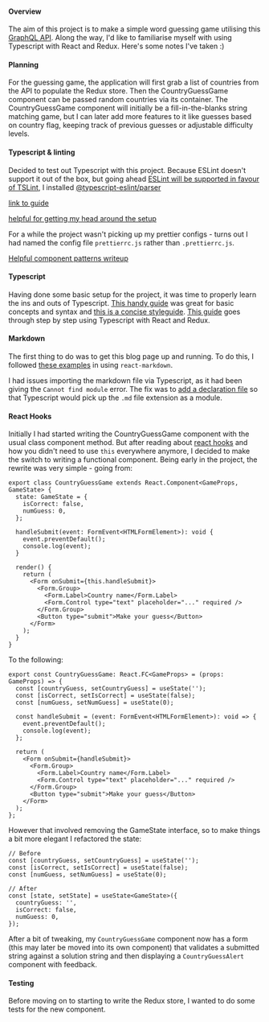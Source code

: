 #### Overview

The aim of this project is to make a simple word guessing game utilising this [GraphQL API](https://countries.trevorblades.com/). Along the way, I'd like to familiarise myself with using Typescript with React and Redux. Here's some notes I've taken :)

#### Planning

For the guessing game, the application will first grab a list of countries from the API to populate the Redux store. Then the CountryGuessGame component can be passed random countries via its container. The CountryGuessGame component will initially be a fill-in-the-blanks string matching game, but I can later add more features to it like guesses based on country flag, keeping track of previous guesses or adjustable difficulty levels.

#### Typescript & linting

Decided to test out Typescript with this project. Because ESLint doesn't support it out of the box, but going ahead [ESLint will be supported in favour of TSLint](https://github.com/Microsoft/TypeScript/issues/29288#developer-productivity-tools-and-integration), I installed [@typescript-eslint/parser](https://www.npmjs.com/package/@typescript-eslint/parser)

[link to guide](https://dev.to/robertcoopercode/using-eslint-and-prettier-in-a-typescript-project-53jb)

[helpful for getting my head around the setup](https://medium.com/@dors718/linting-your-react-typescript-project-with-eslint-and-prettier-2423170c3d42)

For a while the project wasn't picking up my prettier configs - turns out I had named the config file `prettierrc.js` rather than `.prettierrc.js`.

[Helpful component patterns writeup](https://levelup.gitconnected.com/ultimate-react-component-patterns-with-typescript-2-8-82990c516935)

#### Typescript

Having done some basic setup for the project, it was time to properly learn the ins and outs of Typescript. [This handy guide](https://2ality.com/2018/04/type-notation-typescript.html) was great for basic concepts and syntax and [this is a concise styleguide](https://github.com/basarat/typescript-book/blob/master/docs/styleguide/styleguide.md). [This guide](https://medium.com/@rossbulat/how-to-use-typescript-with-react-and-redux-a118b1e02b76) goes through step by step using Typescript with React and Redux.

#### Markdown

The first thing to do was to get this blog page up and running. To do this, I followed [these examples](https://stackoverflow.com/questions/42928530/how-do-i-load-a-markdown-file-into-a-react-component) in using `react-markdown`.

I had issues importing the markdown file via Typescript, as it had been giving the `Cannot find module` error. The fix was to [add a declaration file](https://github.com/webpack-contrib/raw-loader/issues/56#issuecomment-423640398) so that Typescript would pick up the `.md` file extension as a module.

#### React Hooks

Initially I had started writing the CountryGuessGame component with the usual class component method. But after reading about [react hooks](https://reactjs.org/docs/hooks-overview.html) and how you didn't need to use `this` everywhere anymore, I decided to make the switch to writing a functional component. Being early in the project, the rewrite was very simple - going from:

```
export class CountryGuessGame extends React.Component<GameProps, GameState> {
  state: GameState = {
    isCorrect: false,
    numGuess: 0,
  };

  handleSubmit(event: FormEvent<HTMLFormElement>): void {
    event.preventDefault();
    console.log(event);
  }

  render() {
    return (
      <Form onSubmit={this.handleSubmit}>
        <Form.Group>
          <Form.Label>Country name</Form.Label>
          <Form.Control type="text" placeholder="..." required />
        </Form.Group>
        <Button type="submit">Make your guess</Button>
      </Form>
    );
  }
}
```

To the following:

```
export const CountryGuessGame: React.FC<GameProps> = (props: GameProps) => {
  const [countryGuess, setCountryGuess] = useState('');
  const [isCorrect, setIsCorrect] = useState(false);
  const [numGuess, setNumGuess] = useState(0);

  const handleSubmit = (event: FormEvent<HTMLFormElement>): void => {
    event.preventDefault();
    console.log(event);
  };

  return (
    <Form onSubmit={handleSubmit}>
      <Form.Group>
        <Form.Label>Country name</Form.Label>
        <Form.Control type="text" placeholder="..." required />
      </Form.Group>
      <Button type="submit">Make your guess</Button>
    </Form>
  );
};
```

However that involved removing the GameState interface, so to make things a bit more elegant I refactored the state:

```
// Before
const [countryGuess, setCountryGuess] = useState('');
const [isCorrect, setIsCorrect] = useState(false);
const [numGuess, setNumGuess] = useState(0);

// After
const [state, setState] = useState<GameState>({
  countryGuess: '',
  isCorrect: false,
  numGuess: 0,
});
```

After a bit of tweaking, my `CountryGuessGame` component now has a form (this may later be moved into its own component) that validates a submitted string against a solution string and then displaying a `CountryGuessAlert` component with feedback.

#### Testing

Before moving on to starting to write the Redux store, I wanted to do some tests for the new component.
